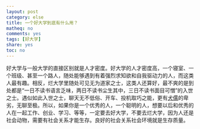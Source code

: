 ```yaml
---
layout: post
category: else
title: 一个好大学到底有什么用？
matheq: no
comments: yes
tags: [好大学]
share: yes
toc: no
---
```


好大学与一般大学的直接区别就是人才密度。好大学的人才密度高，一个寝室、一个班级、甚至一个路人，随处能够遇到有着强烈求知欲和自我驱动力的人，而这类人最有趣。相反，烂大学里随处可见无为道家之士，这类人还算好，最不爽的是到处都是“一日不读书语言乏味，两日不读书尘生其中，三日不读书面目可憎”的入世之士。遇似如此入世之士，聊天无不低俗、开车、投机取巧之能，更有[犬儒](https://yanshuo.name/cn/2018/07/alcohol/)的卑劣，无聊至极。所以，如果你是一个优秀的人，一个聪明的人，想要以后和优秀的人在一起工作、创业、学习、等等，一定要去好大学，不要去烂大学，因为人还是社会动物，需要有社会关系才能生存。良好的社会关系社会环境就是生存质量。
